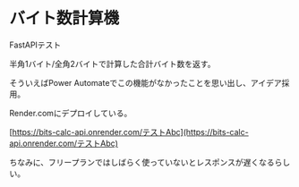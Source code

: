 # バイト数計算機

FastAPIテスト

半角1バイト/全角2バイトで計算した合計バイト数を返す。

そういえばPower Automateでこの機能がなかったことを思い出し、アイデア採用。

Render.comにデプロイしている。

[https://bits-calc-api.onrender.com/テストAbc](https://bits-calc-api.onrender.com/テストAbc)

ちなみに、フリープランではしばらく使っていないとレスポンスが遅くなるらしい。
